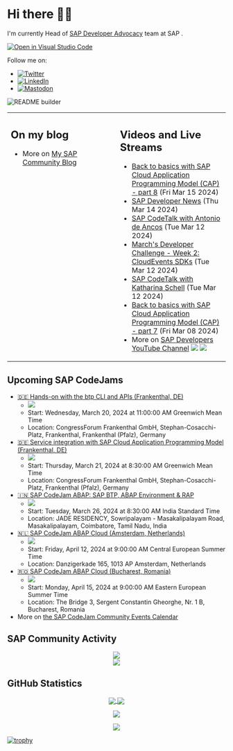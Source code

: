 
# Hi there 👋🏼

I'm currently Head of [SAP Developer Advocacy](https://developers.sap.com/developer-advocates.html) team at SAP .

[![Open in Visual Studio Code](https://img.shields.io/badge/Made%20for-VSCode-1f425f.svg)](https://github.dev/jung-thomas/jung-thomas)

Follow me on:
- <a href="https://twitter.com/thomas_jung"><img alt="Twitter" src="https://img.shields.io/badge/thomas_jung-%231DA1F2.svg?style=for-the-badge&logo=Twitter&logoColor=white"/></a>
- <a href="https://www.linkedin.com/in/thomasjungsap/"><img alt="LinkedIn" src="https://img.shields.io/badge/linkedin-%230077B5.svg?style=for-the-badge&logo=linkedin&logoColor=white"/></a>
- <a rel="me" href="https://mastodon.cloud/@thomas_jung"><img alt="Mastodon" src="https://img.shields.io/mastodon/follow/109262551990174478?domain=https%3A%2F%2Fmastodon.cloud%2F&style=social"/></a>

![README builder](https://github.com/jung-thomas/jung-thomas/workflows/README%20builder/badge.svg)

<table><tr><td valign="top" width="50%">
 
## On my blog
- More on [My SAP Community Blog](https://community.sap.com/t5/user/viewprofilepage/user-id/139)
</td>
  
<td valign="top" width="50%">
  
## Videos and Live Streams
- [Back to basics with SAP Cloud Application Programming Model (CAP) - part 8](https://www.youtube.com/watch?v=8BMASRcs0Hg) (Fri Mar 15 2024)
- [SAP Developer News](https://www.youtube.com/watch?v=yP27M5hckIY) (Thu Mar 14 2024)
- [SAP CodeTalk with Antonio de Ancos](https://www.youtube.com/watch?v=C9xdIToRDJo) (Tue Mar 12 2024)
- [March's Developer Challenge - Week 2: CloudEvents SDKs](https://www.youtube.com/watch?v=65o1zXcelXQ) (Tue Mar 12 2024)
- [SAP CodeTalk with Katharina Schell](https://www.youtube.com/watch?v=-MSvDB2dy3A) (Tue Mar 12 2024)
- [Back to basics with SAP Cloud Application Programming Model (CAP) - part 7](https://www.youtube.com/watch?v=kgycosxv9aQ) (Fri Mar 08 2024)
- More on [SAP Developers YouTube Channel](https://www.youtube.com/channel/UCNfmelKDrvRmjYwSi9yvrMg) ![](https://img.shields.io/youtube/channel/views/UCNfmelKDrvRmjYwSi9yvrMg) ![](https://img.shields.io/youtube/channel/subscribers/UCNfmelKDrvRmjYwSi9yvrMg)
</td></tr></table>

## Upcoming SAP CodeJams
- [🇩🇪 Hands-on with the btp CLI and APIs (Frankenthal, DE)](https://community.sap.com/t5/sap-codejam/hands-on-with-the-btp-cli-and-apis-frankenthal-de/ev-p/308295)
  - <img src="https://community.sap.com/t5/image/serverpage/image-id/52112i1B0B7BA7B3F7228B/image-size/thumb?v=v2&px=150" />
  - Start: Wednesday, March 20, 2024 at 11:00:00 AM Greenwich Mean Time
  - Location: CongressForum Frankenthal GmbH, Stephan-Cosacchi-Platz, Frankenthal, Frankenthal (Pfalz), Germany
- [🇩🇪 Service integration with SAP Cloud Application Programming Model (Frankenthal, DE)](https://community.sap.com/t5/sap-codejam/service-integration-with-sap-cloud-application-programming-model/ev-p/308245)
  - <img src="https://community.sap.com/t5/image/serverpage/image-id/51535iD9C82A640B1F4E7E/image-size/thumb?v=v2&px=150" />
  - Start: Thursday, March 21, 2024 at 8:30:00 AM Greenwich Mean Time
  - Location: CongressForum Frankenthal GmbH, Stephan-Cosacchi-Platz, Frankenthal (Pfalz), Germany
- [🇮🇳 SAP CodeJam ABAP: SAP BTP, ABAP Environment & RAP](https://community.sap.com/t5/sap-codejam/sap-codejam-abap-sap-btp-abap-environment-amp-rap/ev-p/13629247)
  - <img src="https://community.sap.com/t5/image/serverpage/image-id/76100i0841D966B15DEBE2/image-size/thumb?v=v2&px=150" />
  - Start: Tuesday, March 26, 2024 at 8:30:00 AM India Standard Time
  - Location: JADE RESIDENCY, Sowripalayam - Masakalipalayam Road, Masakalipalayam, Coimbatore, Tamil Nadu, India
- [🇳🇱 SAP CodeJam ABAP Cloud (Amsterdam, Netherlands)](https://community.sap.com/t5/sap-codejam/sap-codejam-abap-cloud-amsterdam-netherlands/ev-p/13623951)
  - <img src="https://community.sap.com/t5/image/serverpage/image-id/73480i19DF32BAF066C04C/image-size/thumb?v=v2&px=150" />
  - Start: Friday, April 12, 2024 at 9:00:00 AM Central European Summer Time
  - Location: Danzigerkade 165, 1013 AP Amsterdam, Netherlands
- [🇷🇴 SAP CodeJam ABAP Cloud (Bucharest, Romania)](https://community.sap.com/t5/sap-codejam/sap-codejam-abap-cloud-bucharest-romania/ev-p/13622700)
  - <img src="https://community.sap.com/t5/image/serverpage/image-id/72847i50FD9269B8F30F4B/image-size/thumb?v=v2&px=150" />
  - Start: Monday, April 15, 2024 at 9:00:00 AM Eastern European Summer Time
  - Location: The Bridge 3,  Sergent Constantin Gheorghe, Nr. 1 B, Bucharest, Romania
- More on [the SAP CodeJam Community Events Calendar](https://groups.community.sap.com/t5/sap-codejam/eb-p/codejam-events)

## SAP Community Activity
<p align = "center">
<a href="https://community.sap.com/t5/user/viewprofilepage/user-id/139">
  <img align="center" src="https://devrel-tools-prod-scn-badges-srv.cfapps.eu10.hana.ondemand.com/activity/139" />
</a>
</br>
<a href="https://community.sap.com/t5/user/viewprofilepage/user-id/139">
  <img align="center" src="https://devrel-tools-prod-scn-badges-srv.cfapps.eu10.hana.ondemand.com/showcaseBadges/139/390/149/384/674/900" />
</a>
</p>

## GitHub Statistics
<p align = "center">
<a href="https://github.com/anuraghazra/github-readme-stats">
  <img align="center" src="https://github-readme-stats.vercel.app/api?username=jung-thomas&count_private=true&show_icons=true&theme=dark&line_height=27" />
</a>
<a href="https://github.com/anuraghazra/github-readme-stats">
  <img align="center" src="https://github-readme-stats.vercel.app/api/top-langs/?username=jung-thomas&show_icons=true&theme=dark" />
</a>
</p>

<p align = "center">
 <img  src="https://github-readme-streak-stats.herokuapp.com/?user=jung-thomas&show_icons=true&locale=en&layout=compact&theme=dark&line_height=0" />
</p> 

<p align = "center">
 <img src="https://activity-graph.herokuapp.com/graph?username=jung-thomas&theme=redical">
</p> 

[![trophy](https://github-profile-trophy.vercel.app/?username=jung-thomas&theme=onedark)](https://github.com/ryo-ma/github-profile-trophy)



